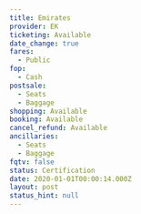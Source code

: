 ```yaml
---
title: Emirates
provider: EK
ticketing: Available
date_change: true
fares:
  - Public
fop:
  - Cash
postsale:
  - Seats
  - Baggage
shopping: Available
booking: Available
cancel_refund: Available
ancillaries:
  - Seats
  - Baggage
fqtv: false
status: Certification
date: 2020-01-01T00:00:14.000Z
layout: post
status_hint: null
---
```

